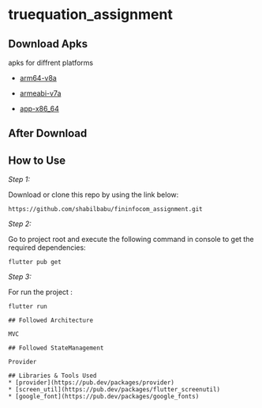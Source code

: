 # truequation_assignment

## Download Apks

apks for diffrent platforms

* [arm64-v8a](https://drive.google.com/file/d/1nLvtiYtvux5l-YsNKyNThUhAJ-Q7pa3R/view?usp=sharing)


* [armeabi-v7a](https://drive.google.com/file/d/1FwCgIlvEPWU2VKO6TaA9acYHyijGcKQH/view?usp=sharing)


* [app-x86_64](https://drive.google.com/file/d/1Ij2dLtMKT8QSaqsVyvgO91V3FpxOQ7G7/view?usp=sharing)

## After Download

## How to Use 

*Step 1:*

Download or clone this repo by using the link below:

```
https://github.com/shabilbabu/fininfocom_assignment.git

```

*Step 2:*


Go to project root and execute the following command in console to get the required dependencies: 

```
flutter pub get 
```

 *Step 3:*

For run the project :  
```
flutter run 

## Followed Architecture

MVC

## Followed StateManagement

Provider

## Libraries & Tools Used 
* [provider](https://pub.dev/packages/provider)
* [screen_util](https://pub.dev/packages/flutter_screenutil)
* [google_font](https://pub.dev/packages/google_fonts)


